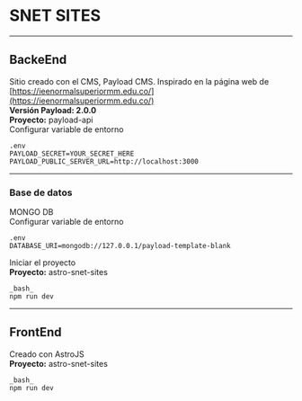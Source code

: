 # SNET SITES
---
## BackeEnd
Sitio creado con el CMS, Payload CMS. Inspirado en la página web de [https://ieenormalsuperiormm.edu.co/](https://ieenormalsuperiormm.edu.co/)  
  **Versión Payload: 2.0.0**  
  **Proyecto:** payload-api  
  Configurar variable de entorno
  ```
  .env
  PAYLOAD_SECRET=YOUR_SECRET_HERE
  PAYLOAD_PUBLIC_SERVER_URL=http://localhost:3000
  ```` 
---
### Base de datos
MONGO DB  
  Configurar variable de entorno
  ```
  .env
  DATABASE_URI=mongodb://127.0.0.1/payload-template-blank
  ```` 


Iniciar el proyecto   
  **Proyecto:** astro-snet-sites
  ```
  _bash_
  npm run dev
  ```
---
## FrontEnd
Creado con AstroJS   
  **Proyecto:** astro-snet-sites

  ```
  _bash_
  npm run dev
  ```

